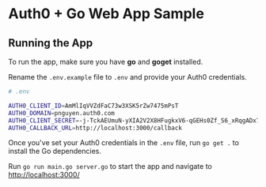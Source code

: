 # Auth0 + Go Web App Sample

## Running the App

To run the app, make sure you have **go** and **goget** installed.

Rename the `.env.example` file to `.env` and provide your Auth0 credentials.

```bash
# .env

AUTH0_CLIENT_ID=AmMlIqVVZdFaC73w3XSK5rZw7475mPsT
AUTH0_DOMAIN=pnguyen.auth0.com
AUTH0_CLIENT_SECRET=-j-TckAEUmuN-yXIA2V2X8HFugkxV6-qGEHs0Zf_S6_xRqgADx7jLMHlonXcOKDv
AUTH0_CALLBACK_URL=http://localhost:3000/callback
```

Once you've set your Auth0 credentials in the `.env` file, run `go get .` to install the Go dependencies.

Run `go run main.go server.go` to start the app and navigate to [http://localhost:3000/](http://localhost:3000/)
